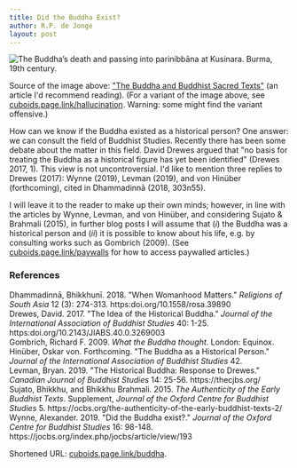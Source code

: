 ```yaml
---
title: Did the Buddha Exist?
author: R.P. de Jonge
layout: post
---
```


<span class="image left"><img src="{{ 'assets/images/death-of-buddha.jpg' | relative_url }}" alt="The Buddha’s death and passing into parinibbāna at Kusinara. Burma, 19th century." /></span>

<p>Source of the image above: <a href="https://www.bl.uk/sacred-texts/articles/the-buddha-and-buddhist-sacred-texts">"The Buddha and Buddhist Sacred Texts"</a> (an article I'd recommend reading). (For a variant of the image above, see <a href="https://cuboids.page.link/hallucination">cuboids.page.link/hallucination</a>. Warning: some might find the variant offensive.) </p>

<p>How can we know if the Buddha existed as a historical person? One answer: we can consult the field of Buddhist Studies.
Recently there has been some debate about the matter in this field. David Drewes argued that "no basis for treating the Buddha as a historical figure has yet been identified" (Drewes 2017, 1). This view is not uncontroversial. I'd like to mention three replies to Drewes (2017): Wynne (2019), Levman (2019), and von Hinüber (forthcoming), cited in Dhammadinnā (2018, 303n55).</p>

<p>I will leave it to the reader to make up their own minds; however, in line with the articles by Wynne, Levman, and von Hinüber, and considering Sujato & Brahmali (2015), in further blog posts I will assume that (<i>i</i>) the Buddha was a historical person and (<i>ii</i>) it is possible to know about his life, e.g. by consulting works such as Gombrich (2009). (See <a href="https://cuboids.page.link/paywalls">cuboids.page.link/paywalls</a> for how to access paywalled articles.) 

<h3>References</h3>
<p>Dhammadinnā, Bhikkhunī. 2018. "When Womanhood Matters." <i>Religions of South Asia</i> 12 (3): 274-313. https:doi.org/10.1558/rosa.39890 <br>
Drewes, David. 2017. "The Idea of the Historical Buddha." <i>Journal of the International Association of Buddhist Studies</i> 40: 1-25. https:doi.org/10.2143/JIABS.40.0.3269003 <br>
Gombrich, Richard F. 2009. <i>What the Buddha thought</i>. London: Equinox.<br>
Hinüber, Oskar von. Forthcoming. "The Buddha as a Historical Person." <i>Journal of the International Association of Buddhist Studies</i> 42.<br>
Levman, Bryan. 2019. "The Historical Buddha: Response to Drewes." <i>Canadian Journal of Buddhist Studies</i> 14: 25-56.  https://thecjbs.org/<br>
Sujato, Bhikkhu, and Bhikkhu Brahmali. 2015. <i>The Authenticity of the Early Buddhist Texts</i>. Supplement, <i>Journal of the Oxford Centre for Buddhist Studies</i> 5. https://ocbs.org/the-authenticity-of-the-early-buddhist-texts-2/ <br>
Wynne, Alexander. 2019. "Did the Buddha exist?." <i>Journal of the Oxford Centre for Buddhist Studies</i> 16: 98-148.  https://jocbs.org/index.php/jocbs/article/view/193</p>

<p>Shortened URL: <a href="https://cuboids.page.link/buddha">cuboids.page.link/buddha</a>.</p>

